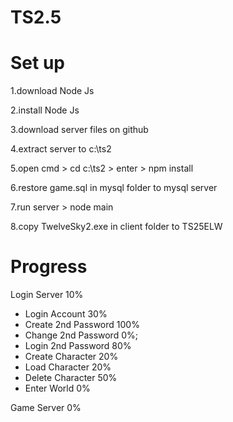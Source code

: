 # TS2.5

# Set up
1.download Node Js

2.install Node Js

3.download server files on github

4.extract server to c:\ts2

5.open cmd > cd c:\ts2 > enter > npm install

6.restore game.sql in mysql folder to mysql server

7.run server > node main

8.copy TwelveSky2.exe in client folder to TS25ELW


# Progress


Login Server 10%
- Login Account 30%
- Create 2nd Password 100%
- Change 2nd Password 0%;
- Login 2nd Password 80%
- Create Character 20%
- Load Character 20%
- Delete Character 50%
- Enter World 0%

Game Server 0%

